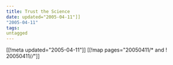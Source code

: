 ```yaml
---
title: Trust the Science
date: updated="2005-04-11"]]
"2005-04-11"
tags:
untagged
---
```

[[!meta updated="2005-04-11"]]
[[!map pages="20050411/* and ! 20050411/*/*"]]
